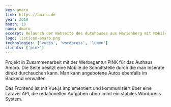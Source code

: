 ```yaml
---
key: amaro
link: https://amaro.de
year: 2018
month: 10
name: Amaro
excerpt: Relaunch der Webseite des Autohauses aus Marienberg mit Mobile.de Schnittstelle
logo: listicon-amaro.png
technologies: ['vuejs', 'wordpress', 'lumen']
clients: ['pink']
---
```


Projekt in Zusammenarbeit mit der Werbegantur PINK für das Authaus Amaro. Die Seite besitzt eine Mobile.de Schnittstelle durch die man Inserate direkt durchsuchen kann. Man kann angebotene Autos ebenfalls im Backend verwalten.

Das Frontend ist mit Vue.js implementiert und kommuniziert über eine Laravel API, die redationellen Aufgaben übernimmt ein stabiles Wordpress System.

